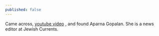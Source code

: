 ```yaml
---
published: false
---
```


Came across, [youtube video](https://www.youtube.com/watch?v=mXeyDCksPNY) , and found Aparna Gopalan. She is a news editor at Jewish Currents.

